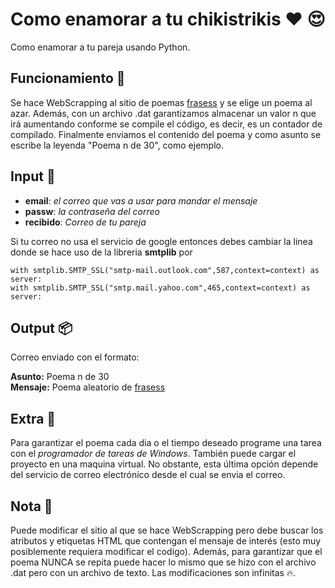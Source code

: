 # Como enamorar a tu chikistrikis ♥ 😍
Como enamorar a tu pareja usando Python.

## Funcionamiento 🔨
Se hace WebScrapping al sitio de poemas [frasess](https://www.frasess.net/poemas-de-amor-cortos-y-romanticos-78.html) y se elige un poema al azar. Además, con un archivo .dat
garantizamos almacenar un valor n que irá aumentando conforme se compile el código, es decir, es un contador de compilado. 
Finalmente enviamos el contenido del poema y como asunto se escribe la leyenda "Poema n de 30", como ejemplo. 

## Input 📄
* **email**: _el correo que vas a usar para mandar el mensaje_
* **passw**: _la contraseña del correo_
* **recibido**: _Correo de tu pareja_

Si tu correo no usa el servicio de google entonces debes cambiar la linea donde se hace uso de la libreria **smtplib** por

```
with smtplib.SMTP_SSL("smtp-mail.outlook.com",587,context=context) as server:
with smtplib.SMTP_SSL("smtp.mail.yahoo.com",465,context=context) as server:
```

## Output 📦
Correo enviado con el formato:

**Asunto:** Poema n de 30    \
**Mensaje:** Poema aleatorio de [frasess](https://www.frasess.net/poemas-de-amor-cortos-y-romanticos-78.html)

## Extra 🔧
Para garantizar el poema cada dia o el tiempo deseado programe una tarea con el _programador de tareas de Windows_. 
También puede cargar el proyecto en una maquina virtual. No obstante, esta última opción depende del servicio de correo electrónico desde el cual se envia el correo. 

## Nota 📝
Puede modificar el sitio al que se hace WebScrapping pero debe buscar los atributos y etiquetas HTML que contengan el mensaje de interés (esto muy posiblemente requiera modificar el codigo). Además, para garantizar que el poema NUNCA se repita puede hacer lo mismo que se hizo con el archivo .dat pero con un archivo de texto. Las modificaciones son infinitas 🔥.

